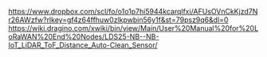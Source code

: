 https://www.dropbox.com/scl/fo/o1o1p7hi5944kcarqlfxi/AFUsOVnCkKjzd7Nr26AWzfw?rlkey=gf4z64ffhuw0zlkpwbin56y1f&st=79psz9q6&dl=0
https://wiki.dragino.com/xwiki/bin/view/Main/User%20Manual%20for%20LoRaWAN%20End%20Nodes/LDS25-NB--NB-IoT_LiDAR_ToF_Distance_Auto-Clean_Sensor/
